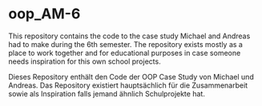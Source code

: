# oop_AM-6

This repository contains the code to the case study Michael and
Andreas had to make during the 6th semester. The repository exists
mostly as a place to work together and for educational purposes in
case someone needs inspiration for this own school projects.

Dieses Repository enthält den Code der OOP Case Study von Michael und
Andreas. Das Repository existiert hauptsächlich für die Zusammenarbeit
sowie als Inspiration falls jemand ähnlich Schulprojekte hat.
